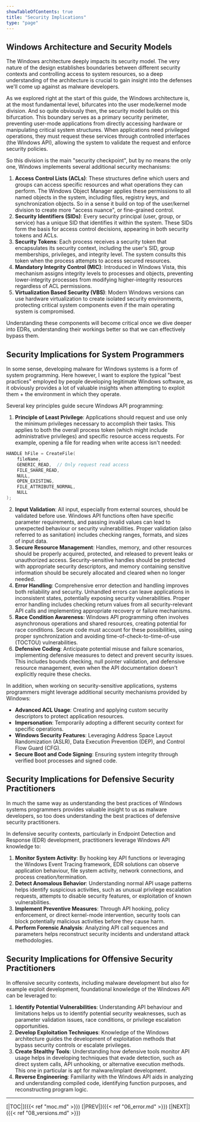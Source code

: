 ```yaml
---
showTableOfContents: true
title: "Security Implications"
type: "page"
---
```

## Windows Architecture and Security Models

The Windows architecture deeply impacts its security model. The very nature of the design establishes boundaries between different security contexts and controlling access to system resources, so a deep understanding of the architecture is crucial to gain insight into the defenses we'll come up against as malware developers.

As we explored right at the start of this guide, the Windows architecture is, at the most fundamental level, bifurcates into the user mode/kernel mode division. And so quite obviously then, the security model builds on this bifurcation. This boundary serves as a primary security perimeter, preventing user-mode applications from directly accessing hardware or manipulating critical system structures. When applications need privileged operations, they must request these services through controlled interfaces (the Windows API), allowing the system to validate the request and enforce security policies.

So this division is the main "security checkpoint", but by no means the only one, Windows implements several additional security mechanisms:
1. **Access Control Lists (ACLs)**: These structures define which users and groups can access specific resources and what operations they can perform. The Windows Object Manager applies these permissions to all named objects in the system, including files, registry keys, and synchronization objects. So in a sense it build on top of the user/kernel division to create more "access nuance", or fine-grained control.
2. **Security Identifiers (SIDs)**: Every security principal (user, group, or service) has a unique SID that identifies it within the system. These SIDs form the basis for access control decisions, appearing in both security tokens and ACLs.
3. **Security Tokens**: Each process receives a security token that encapsulates its security context, including the user's SID, group memberships, privileges, and integrity level. The system consults this token when the process attempts to access secured resources.
4. **Mandatory Integrity Control (MIC)**: Introduced in Windows Vista, this mechanism assigns integrity levels to processes and objects, preventing lower-integrity processes from modifying higher-integrity resources regardless of ACL permissions.
5. **Virtualization Based Security (VBS)**: Modern Windows versions can use hardware virtualization to create isolated security environments, protecting critical system components even if the main operating system is compromised.


Understanding these components will become critical once we dive deeper into EDRs, understanding their workings better so that we can effectively bypass them.


## Security Implications for System Programmers

In some sense, developing malware for Windows systems is a form of system programming. Here however, I want to explore the typical "best practices" employed by people developing legitimate Windows software, as it obviously provides a lot of valuable insights when attempting to exploit them + the environment in which they operate.

Several key principles guide secure Windows API programming:

1. **Principle of Least Privilege**: Applications should request and use only the minimum privileges necessary to accomplish their tasks. This applies to both the overall process token (which might include administrative privileges) and specific resource access requests. For example, opening a file for reading when write access isn't needed:

```c
HANDLE hFile = CreateFile(
    fileName,
    GENERIC_READ,  // Only request read access
    FILE_SHARE_READ,
    NULL,
    OPEN_EXISTING,
    FILE_ATTRIBUTE_NORMAL,
    NULL
);
```

2. **Input Validation**: All input, especially from external sources, should be validated before use. Windows API functions often have specific parameter requirements, and passing invalid values can lead to unexpected behaviour or security vulnerabilities. Proper validation (also referred to as sanitation) includes checking ranges, formats, and sizes of input data.
3. **Secure Resource Management**: Handles, memory, and other resources should be properly acquired, protected, and released to prevent leaks or unauthorized access. Security-sensitive handles should be protected with appropriate security descriptors, and memory containing sensitive information should be securely allocated and cleared when no longer needed.
4. **Error Handling**: Comprehensive error detection and handling improves both reliability and security. Unhandled errors can leave applications in inconsistent states, potentially exposing security vulnerabilities. Proper error handling includes checking return values from all security-relevant API calls and implementing appropriate recovery or failure mechanisms.
5. **Race Condition Awareness**: Windows API programming often involves asynchronous operations and shared resources, creating potential for race conditions. Secure code must account for these possibilities, using proper synchronization and avoiding time-of-check-to-time-of-use (TOCTOU) vulnerabilities.
6. **Defensive Coding**: Anticipate potential misuse and failure scenarios, implementing defensive measures to detect and prevent security issues. This includes bounds checking, null pointer validation, and defensive resource management, even when the API documentation doesn't explicitly require these checks.

In addition, when working on security-sensitive applications, systems programmers might leverage additional security mechanisms provided by Windows:

- **Advanced ACL Usage**: Creating and applying custom security descriptors to protect application resources.
- **Impersonation**: Temporarily adopting a different security context for specific operations.
- **Windows Security Features**: Leveraging Address Space Layout Randomization (ASLR), Data Execution Prevention (DEP), and Control Flow Guard (CFG).
- **Secure Boot and Code Signing**: Ensuring system integrity through verified boot processes and signed code.



## Security Implications for Defensive Security Practitioners

In much the same way as understanding the best practices of Windows systems programmers provides valuable insight to us as malware developers, so too does understanding the best practices of defensive security practitioners.

In defensive security contexts, particularly in Endpoint Detection and Response (EDR) development, practitioners leverage Windows API knowledge to:

1. **Monitor System Activity**: By hooking key API functions or leveraging the Windows Event Tracing framework, EDR solutions can observe application behaviour, file system activity, network connections, and process creation/termination.
2. **Detect Anomalous Behavior**: Understanding normal API usage patterns helps identify suspicious activities, such as unusual privilege escalation requests, attempts to disable security features, or exploitation of known vulnerabilities.
3. **Implement Preventive Measures**: Through API hooking, policy enforcement, or direct kernel-mode intervention, security tools can block potentially malicious activities before they cause harm.
4. **Perform Forensic Analysis**: Analyzing API call sequences and parameters helps reconstruct security incidents and understand attack methodologies.


## Security Implications for Offensive Security Practitioners

In offensive security contexts, including malware development but also for example exploit development, foundational knowledge of the Windows API can be leveraged to:

1. **Identify Potential Vulnerabilities**: Understanding API behaviour and limitations helps us to identify potential security weaknesses, such as parameter validation issues, race conditions, or privilege escalation opportunities.
2. **Develop Exploitation Techniques**: Knowledge of the Windows architecture guides the development of exploitation methods that bypass security controls or escalate privileges.
3. **Create Stealthy Tools**: Understanding how defensive tools monitor API usage helps in developing techniques that evade detection, such as direct system calls, API unhooking, or alternative execution methods. This one in particular is apt for malware/implant development.
4. **Reverse Engineering**: Familiarity with the Windows API aids in analyzing and understanding compiled code, identifying function purposes, and reconstructing program logic.




---
[|TOC|]({{< ref "moc.md" >}})
[|PREV|]({{< ref "06_error.md" >}})
[|NEXT|]({{< ref "08_versions.md" >}})